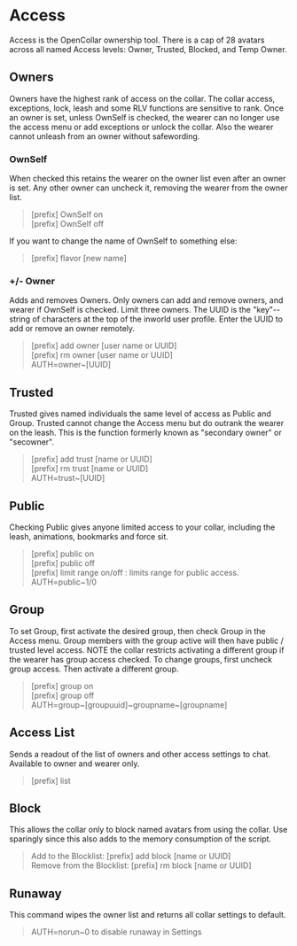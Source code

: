# Access
Access is the OpenCollar ownership tool.  There is a cap of 28 avatars across all named Access levels: Owner, Trusted, Blocked, and Temp Owner.

## Owners
Owners have the highest rank of access on the collar.  The collar access, exceptions, lock, leash and some RLV functions are sensitive to rank.  Once an owner is set, unless OwnSelf is checked, the wearer can no longer use the access menu or add exceptions or unlock the collar.  Also the wearer cannot unleash from an owner without safewording.

### OwnSelf
When checked this retains the wearer on the owner list even after an owner is set.  Any other owner can uncheck it, removing the wearer from the owner list.

>[prefix] OwnSelf on  
[prefix] OwnSelf off  

If you want to change the name of OwnSelf to something else:

>[prefix] flavor [new name]  

### +/- Owner
Adds and removes Owners.  Only owners can add and remove owners, and wearer if OwnSelf is checked.  Limit three owners.  The UUID is the "key"--string of characters at the top of the inworld user profile.  Enter the UUID to add or remove an owner remotely.

>[prefix] add owner [user name or UUID]  
[prefix] rm owner [user name or UUID]  
AUTH=owner~[UUID]
   
## Trusted
Trusted gives named individuals the same level of access as Public and Group.  Trusted cannot change the Access menu but do outrank the wearer on the leash. This is the function formerly known as "secondary owner" or "secowner". 

>[prefix] add trust [name or UUID]  
[prefix] rm trust [name or UUID]  
AUTH=trust~[UUID]

## Public
Checking Public gives anyone limited access to your collar, including the leash, animations, bookmarks and force sit.  
> [prefix] public on  
[prefix] public off  
[prefix] limit range on/off : limits range for public access.  
AUTH=public~1/0

## Group  
To set Group, first activate the desired group, then check Group in the Access menu.  Group members with the group active will then have public / trusted level access.  NOTE the collar restricts activating a different group if the wearer has group access checked.  To change groups, first uncheck group access. Then activate a different group.  
> [prefix] group on  
[prefix] group off  
AUTH=group~[groupuuid]~groupname~[groupname]

## Access List 
Sends a readout of the list of owners and other access settings to chat.  Available to owner and wearer only.  
> [prefix] list  


## Block    
This allows the collar only to block named avatars from using the collar.  Use sparingly since this also adds to the memory consumption of the script.  

>Add to the Blocklist: [prefix] add block [name or UUID]  
>Remove from the Blocklist: [prefix] rm block [name or UUID]

## Runaway  
This command wipes the owner list and returns all collar settings to default.   
>AUTH=norun~0 to disable runaway in Settings
